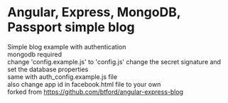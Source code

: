 # Angular, Express, MongoDB, Passport simple blog  

Simple blog example with authentication  
mongodb required  
change 'config.example.js' to 'config.js' change the secret signature and set the database properties  
same with auth_config.example.js file  
also change app id in facebook.html file to your own  
forked from https://github.com/btford/angular-express-blog  